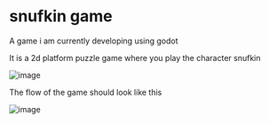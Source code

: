 # snufkin game

A game i am currently developing using godot

It is a 2d platform puzzle game where you play the character snufkin

![image](https://github.com/user-attachments/assets/1949d04c-e7ed-4e9b-ab3c-d734e1d544b7)


The flow of the game should look like this

![image](https://github.com/user-attachments/assets/e21af2dd-69ac-479f-bf76-fbfa16a507e4)
